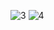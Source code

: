 
![3](https://user-images.githubusercontent.com/96559304/179867879-337ba77d-57ef-48d5-b3d8-0a4b557dac8e.jpg)
![4](https://user-images.githubusercontent.com/96559304/179867899-0fdc1d3e-de01-4975-9127-ef5236642711.jpg)
